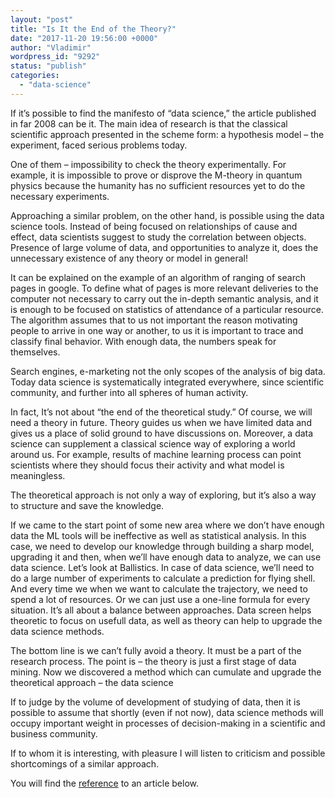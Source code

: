 ```yaml
---
layout: "post"
title: "Is It the End of the Theory?"
date: "2017-11-20 19:56:00 +0000"
author: "Vladimir"
wordpress_id: "9292"
status: "publish"
categories:
  - "data-science"
---
```


<!-- Original WordPress Content (processed for shortcodes and media links) -->
<!-- wp:paragraph -->
<p>If it’s possible to find the manifesto of “data science,” the article published in far 2008 can be it. The main idea of research is that the classical scientific approach presented in the scheme form: a hypothesis model – the experiment, faced serious problems today.&nbsp;</p>
<!-- /wp:paragraph -->

<!-- wp:paragraph -->
<p>One of them – impossibility to check the theory experimentally. For example, it is impossible to prove or disprove the M-theory in quantum physics because the humanity has no sufficient resources yet to do the necessary experiments.</p>
<!-- /wp:paragraph -->

<!-- wp:paragraph -->
<p>Approaching a similar problem, on the other hand, is possible using the data science tools. Instead of being focused on relationships of cause and effect, data scientists suggest&nbsp;to study&nbsp;the correlation between objects. Presence of large volume of data, and opportunities to analyze it, does the unnecessary existence of any theory or model in general!</p>
<!-- /wp:paragraph -->

<!-- wp:paragraph -->
<p>It can be explained on the example of an algorithm of ranging of search pages in google. To define what of pages is more relevant deliveries to the computer not necessary to carry out the in-depth semantic analysis, and it is enough to be focused on statistics of attendance of a particular resource. The algorithm assumes that to us not important the reason motivating people to arrive in one way or another, to us it is important to trace and classify final behavior.&nbsp;With enough data, the numbers speak for themselves.</p>
<!-- /wp:paragraph -->

<!-- wp:paragraph -->
<p>Search engines, e-marketing not the only scopes of the analysis of big data. Today data science is systematically integrated everywhere, since scientific community, and further into all spheres of human activity.</p>
<!-- /wp:paragraph -->

<!-- wp:paragraph -->
<p>In fact, It’s not about “the end of the theoretical study.” Of course, we will need a theory in future.&nbsp;Theory&nbsp;guides us when we have limited&nbsp;data and gives us a place of solid ground to have discussions on. Moreover, a data science can supplement a classical science way of exploring a world around us. For example, results of machine learning process can point scientists where they should focus their activity and what model is meaningless.</p>
<!-- /wp:paragraph -->

<!-- wp:paragraph -->
<p>The theoretical approach is not only a way of exploring, but it’s also a way to structure and save the knowledge.</p>
<!-- /wp:paragraph -->

<!-- wp:paragraph -->
<p>If we came to the start point of some new area where we don’t have enough data the ML tools will be ineffective as well as statistical analysis. In this case, we need to develop our knowledge through building a sharp model, upgrading it and then, when we’ll have enough data to analyze, we can use data science. Let’s look at Ballistics. In case of data science, we’ll need to do a large number of experiments to calculate a prediction for flying shell. And every time we when we want to calculate the trajectory, we need to spend a lot of resources. Or we can just use a one-line formula for every situation. It’s all about a balance between approaches. Data screen helps theoretic to focus on&nbsp;usefull&nbsp;data, as well as theory can help to upgrade the data science methods.</p>
<!-- /wp:paragraph -->

<!-- wp:paragraph -->
<p>The bottom line is we can’t&nbsp;fully&nbsp;avoid a theory. It must be a part of the research process. The point is – the&nbsp;theory&nbsp;is just a first stage of data mining. Now we discovered a method which can cumulate and upgrade the theoretical approach – the data science</p>
<!-- /wp:paragraph -->

<!-- wp:paragraph -->
<p>If to judge by the volume of development of studying of data, then it is possible to assume that shortly (even if not now), data science methods will occupy&nbsp;important&nbsp;weight in processes of decision-making in a scientific and business community.</p>
<!-- /wp:paragraph -->

<!-- wp:paragraph -->
<p>If to whom it is interesting, with pleasure I will listen to criticism and possible shortcomings of a similar approach.&nbsp;</p>
<!-- /wp:paragraph -->

<!-- wp:paragraph -->
<p>You will find the <a href="https://www.wired.com/2008/06/pb-theory/">reference</a> to an article below. </p>
<!-- /wp:paragraph -->